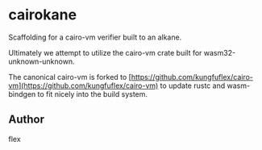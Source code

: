 # cairokane

Scaffolding for a cairo-vm verifier built to an alkane.

Ultimately we attempt to utilize the cairo-vm crate built for wasm32-unknown-unknown.

The canonical cairo-vm is forked to [https://github.com/kungfuflex/cairo-vm](https://github.com/kungfuflex/cairo-vm) to update rustc and wasm-bindgen to fit nicely into the build system.

## Author

flex

